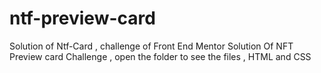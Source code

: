 # ntf-preview-card
Solution of Ntf-Card , challenge of Front End Mentor
Solution Of NFT Preview card Challenge , open the folder to see the files , HTML  and CSS 
